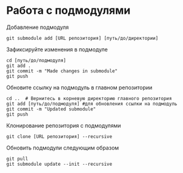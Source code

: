 # Работа с подмодулями

Добавление подмодуля
```
git submodule add [URL репозитория] [путь/до/директории]
```
Зафиксируйте изменения в подмодуле
```
cd [путь/до/подмодуля]
git add .
git commit -m "Made changes in submodule"
git push
```
Обновите ссылку на подмодуль в главном репозитории
```
cd ..  # Вернитесь в корневую директорию главного репозитория
git add [путь/до/подмодуля] #для обновления ссылки на подмодуль
git commit -m "Updated submodule"
git push
```
Клонирование репозитория с подмодулями 
```
git clone [URL репозитория] --recursive
```
Обновить подмодули следующим образом
```
git pull
git submodule update --init --recursive
```

